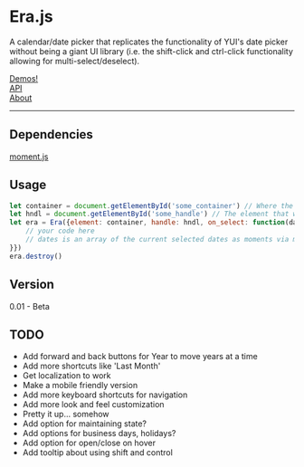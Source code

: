 # Era.js
A calendar/date picker that replicates the functionality of YUI's date picker without being a giant UI library (i.e. the shift-click and ctrl-click functionality allowing for multi-select/deselect).

[Demos!](https://ayehavgunne.github.io/erajs/)  
[API](https://ayehavgunne.github.io/erajs/api.html)  
[About](https://ayehavgunne.github.io/erajs/about.html)  

---

## Dependencies
[moment.js](https://momentjs.com)

## Usage
```javascript
let container = document.getElementById('some_container') // Where the calendar will reside in HTML
let hndl = document.getElementById('some_handle') // The element that when clicked with reveal the hidden calendar
let era = Era({element: container, handle: hndl, on_select: function(dates) {
	// your code here
	// dates is an array of the current selected dates as moments via moment.js
}})
era.destroy()

```

## Version
0.01 - Beta

## TODO

- Add forward and back buttons for Year to move years at a time
- Add more shortcuts like 'Last Month'
- Get localization to work
- Make a mobile friendly version
- Add more keyboard shortcuts for navigation
- Add more look and feel customization
- Pretty it up... somehow
- Add option for maintaining state?
- Add options for business days, holidays?
- Add option for open/close on hover
- Add tooltip about using shift and control
